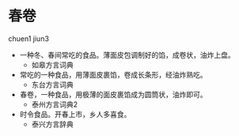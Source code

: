 # 春卷
chuen1 jiun3
+ 一种冬、春间常吃的食品。薄面皮包调制好的馅，成卷状，油炸上盘。
  * 如皋方言词典
+ 常吃的一种食品，用薄面皮裹馅，卷成长条形，经油炸熟吃。
  * 东台方言词典
+ 春卷，一种食品，用极薄的面皮裹馅成为圆筒状，油炸即可。
  * 泰州方言词典2
+ 时令食品。开春上市，乡人多喜食。
  * 泰兴方言辞典